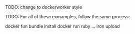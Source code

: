 TODO: change to dockerworker style


TODO:
For all of these exmamples, follow the same process:

docker fun bundle install
docker run ruby ...
iron upload
